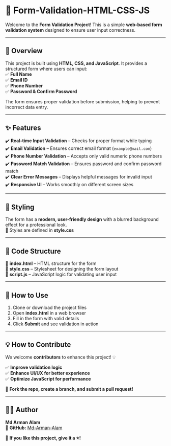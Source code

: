 # 📝 Form-Validation-HTML-CSS-JS  

Welcome to the **Form Validation Project**! This is a simple **web-based form validation system** designed to ensure user input correctness.  

---

## 📌 Overview  

This project is built using **HTML, CSS, and JavaScript**. It provides a structured form where users can input:  
✅ **Full Name**  
✅ **Email ID**  
✅ **Phone Number**  
✅ **Password & Confirm Password**  

The form ensures proper validation before submission, helping to prevent incorrect data entry.  

---

## ✨ Features  

✔️ **Real-time Input Validation** – Checks for proper format while typing  
✔️ **Email Validation** – Ensures correct email format (`example@mail.com`)  
✔️ **Phone Number Validation** – Accepts only valid numeric phone numbers  
✔️ **Password Match Validation** – Ensures password and confirm password match  
✔️ **Clear Error Messages** – Displays helpful messages for invalid input  
✔️ **Responsive UI** – Works smoothly on different screen sizes  

---

## 🎨 Styling  

The form has a **modern, user-friendly design** with a blurred background effect for a professional look.  
📌 Styles are defined in **style.css**  

---

## 📂 Code Structure  

📌 **index.html** – HTML structure for the form  
📌 **style.css** – Stylesheet for designing the form layout  
📌 **script.js** – JavaScript logic for validating user input  

---

## 🚀 How to Use  

1. Clone or download the project files  
2. Open **index.html** in a web browser  
3. Fill in the form with valid details  
4. Click **Submit** and see validation in action  

---

## 💡 How to Contribute  

We welcome **contributors** to enhance this project! 💡  

✅ **Improve validation logic**  
✅ **Enhance UI/UX for better experience**  
✅ **Optimize JavaScript for performance**  

🔗 **Fork the repo, create a branch, and submit a pull request!**  

---

## 👨‍💻 Author  

**Md Arman Alam**  
🔗 **GitHub:** [Md-Arman-Alam](https://github.com/Md-Arman-Alam)  

📌 **If you like this project, give it a ⭐!**  
